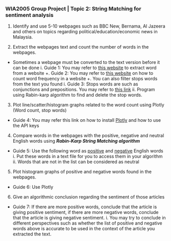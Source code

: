 ### WIA2005 Group Project | Topic 2: String Matching for sentiment analysis

1. Identify and use 5-10 webpages such as BBC New, Bernama, Al Jazeera and others on topics regarding political/education/economic news in Malaysia.

2. Extract the webpages text and count the number of words in the webpages.
  + Sometimes a webpage must be converted to the text version before it can be done
    i. Guide 1: You may refer to [this website](https://www.textise.net) to extract word from a website 
  +. Guide 2: You may refer to [this website](https://programminghistorian.org/lessons/counting-frequencies) on how to count word frequency in a website
  +. You can also filter stops words from the text you found
    i. Guide 3: Stops words are such as conjunctions and prepositions. You may refer to [this link](https://www.ranks.nl/stopwords)
    ii. Program using Rabin-karp algorithm to find and delete the stop words.

3. Plot line/scatter/histogram graphs related to the word count using Plotly (Word count, stop words)
  + Guide 4: You may refer this link on how to install [Plotly](https://plot.ly/python/getting-started/) and how to use the API keys

4. Compare words in the webpages with the positive, negative and neutral English words using **_Rabin-Karp String Matching algorithm_**
  + Guide 5: Use the following word as [positive](http://positivewordsresearch.com/list-of-positive-words/) and [negative](http://positivewordsresearch.com/list-of-negative-words/) English words  
    i. Put these words in a text file for you to access them in your algorithm
    ii. Words that are not in the list can be considered as neutral
    
5. Plot histogram graphs of positive and negative words found in the webpages.
  + Guide 6: Use Plotly
  
6. Give an algorithmic conclusion regarding the sentiment of those articles
  + Guide 7: If there are more positive words, conclude that the article is giving positive sentiment, if there are more negative words, conclude that the article is giving negative sentiment.
  i. You may try to conclude in different perspectives such as whether the list of positive and negative words above is accurate to be used in the context of the article you extracted the text.
